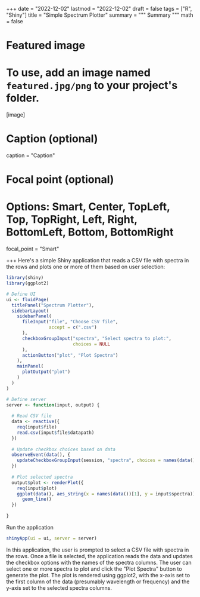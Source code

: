 +++
date = "2022-12-02"
lastmod = "2022-12-02"
draft = false
tags = ["R", "Shiny"]
title = "Simple Spectrum Plotter"
summary = """
Summary
"""
math = false

# Featured image
# To use, add an image named `featured.jpg/png` to your project's folder. 
[image]
  # Caption (optional)
  caption = "Caption"
  
  # Focal point (optional)
  # Options: Smart, Center, TopLeft, Top, TopRight, Left, Right, BottomLeft, Bottom, BottomRight
  focal_point = "Smart"

+++
Here's a simple Shiny application that reads a CSV file with spectra in the rows and plots one or more of them based on user selection:

```r
library(shiny)
library(ggplot2)

# Define UI
ui <- fluidPage(
  titlePanel("Spectrum Plotter"),
  sidebarLayout(
    sidebarPanel(
      fileInput("file", "Choose CSV file",
                accept = c(".csv")
      ),
      checkboxGroupInput("spectra", "Select spectra to plot:",
                         choices = NULL
      ),
      actionButton("plot", "Plot Spectra")
    ),
    mainPanel(
      plotOutput("plot")
    )
  )
)

# Define server
server <- function(input, output) {
  
  # Read CSV file
  data <- reactive({
    req(input$file)
    read.csv(input$file$datapath)
  })
  
  # Update checkbox choices based on data
  observeEvent(data(), {
    updateCheckboxGroupInput(session, "spectra", choices = names(data()))
  })
  
  # Plot selected spectra
  output$plot <- renderPlot({
    req(input$plot)
    ggplot(data(), aes_string(x = names(data())[1], y = input$spectra)) +
      geom_line()
  })
  
}
```

Run the application
```r
shinyApp(ui = ui, server = server)
```

In this application, the user is prompted to select a CSV file with spectra in the rows. Once a file is selected, the application reads the data and updates the checkbox options with the names of the spectra columns. The user can select one or more spectra to plot and click the "Plot Spectra" button to generate the plot. The plot is rendered using ggplot2, with the x-axis set to the first column of the data (presumably wavelength or frequency) and the y-axis set to the selected spectra columns.
